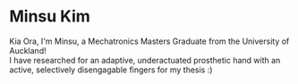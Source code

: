 # Minsu Kim 

Kia Ora, I'm Minsu, a Mechatronics Masters Graduate from the University of Auckland! <br/>
I have researched for an adaptive, underactuated prosthetic hand with an active, selectively disengagable fingers for my thesis :)
